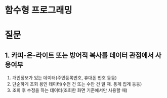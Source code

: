 # 함수형 프로그래밍

# 질문

## 1. 카피-온-라이트 또는 방어적 복사를 데이터 관점에서 사용여부

1. 개인정보가 있는 데이터(주민등록번호, 휴대폰 번호 등등)
2. 단순하게 조회 용인 데이터(수천 건 또는 수만 건 일 때. 통계 집계 등등) 
3. 조회 후 수정을 하는 데이터(조회한 화면 기준에서만 사용할 때)